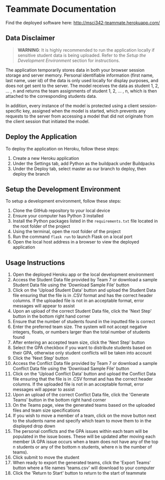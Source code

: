 # Teammate Documentation

Find the deployed software here: http://msci342-teammate.herokuapp.com/

## Data Disclaimer

> **WARNING**: It is highly recommended to run the application locally if sensitive student data is being uploaded. Refer to the _Setup the Development Environment_ section for instructions.

The application temporarily stores data in both your browser session storage and server memory. Personal identifiable information (first name, last name, user id) of the data is only used locally for display purposes, and does not get sent to the server. The model receives the data as student 1, 2, ... , n and returns the team assignments of student 1, 2, ... , n, which is then attached to the corresponding students data.

In addition, every instance of the model is protected using a client session-specific key, assigned when the model is started, which prevents any requests to the server from accessing a model that did not originate from the client session that initiated the model.

## Deploy the Application

To deploy the application on Heroku, follow these steps:

1. Create a new Heroku application
2. Under the Settings tab, add Python as the buildpack under Buildpacks
3. Under the Deploy tab, select master as our branch to deploy, then deploy the branch

## Setup the Development Environment

To setup a development environment, follow these steps:

1. Clone the GitHub repository to your local device
2. Ensure your computer has Python 3 installed
3. Install the Python packages listed in the `requirements.txt` file located in the root folder of the project
4. Using the terminal, open the root folder of the project
5. Run the command `flask run` to launch Flask on a local port
6. Open the local host address in a browser to view the deployed application

## Usage Instructions
1. Open the deployed Heroku app or the local development environment
2. Access the Student Data file provided by Team 7 or download a sample Student Data file using the 'Download Sample File' button
3. Click on the 'Upload Student Data' button and upload the Student Data file ensuring that the file is in .CSV format and has the correct header columns. If the uploaded file is not in an acceptable format, error messages will appear to assist
4. Upon an upload of the correct Student Data file, click the 'Next Step' button in the bottom right hand corner
5. Ensure that the number of students found in the inputted file is correct
6. Enter the preferred team size. The system will not accept negative integers, floats, or numbers larger than the total number of students found
7. After entering an accepted team size, click the 'Next Step' button
8. Select the GPA checkbox if you want to distribute students based on their GPA, otherwise only student conflicts will be taken into account
9. Click the 'Next Step' button
10. Access the Conflict Data file provided by Team 7 or download a sample Conflict Data file using the 'Download Sample File' button
11. Click on the 'Upload Conflict Data' button and upload the Conflict Data file ensuring that the file is in .CSV format and has the correct header columns. If the uploaded file is not in an acceptable format, error messages will appear to assist
12. Upon an upload of the correct Conflict Data file, click the 'Generate Teams' button in the bottom right hand corner
13. On the Teams page, view the generated teams based on the uploaded files and team size specifications
14. If you wish to move a member of a team, click on the move button next to the students name and specify which team to move them to in the displayed drop down
15. The personal conflicts and the GPA issues within each team will be populated in the issue boxes. These will be updated after moving each member (A GPA issue occurs when a team does not have any of the top n students or any of the bottom n students, where n is the number of teams).
16. Click submit to move the student
17. When ready to export the generated teams, click the 'Export Teams' button where a file names 'teams.csv' will download to your computer
18. Click the 'Return to Start' button to return to the start of teammate
